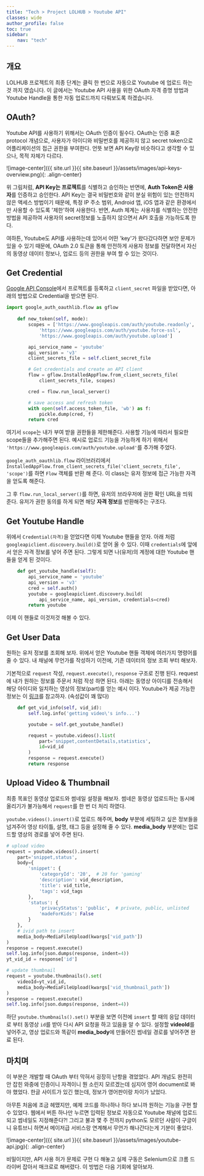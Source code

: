 ```yaml
---
title: "Tech > Project LOLHUB > Youtube API"
classes: wide
author_profile: false
toc: true
sidebar:
    nav: "tech"
---
```


## 개요

LOLHUB 프로젝트의 최종 단계는 클릭 한 번으로 자동으로 Youtube <span><i class="fa fa-youtube"></i></span>에 업로드 하는 것 까지 였습니다. 이 글에서는 Youtube API 사용을 위한 OAuth 자격 증명 방법과 Youtube Handle을 통한 자동 업로드까지 다뤄보도록 하겠습니다.

## OAuth?

Youtube API를 사용하기 위해서는 OAuth 인증이 필수다. OAuth는 인증 표준 protocol 개념으로, 사용자가 아이디와 비밀번호를 제공하지 않고 secret token으로 어플리케이션의 접근 권한을 부여한다. 언뜻 보면 API Key랑 비슷하다고 생각할 수 있으나, 목적 자체가 다르다.

![image-center]({{ site.url }}{{ site.baseurl }}/assets/images/api-keys-overview.png){: .align-center}

위 그림처럼, **API Key는 프로젝트**를 식별하고 승인하는 반면에, **Auth Token은 사용자**를 인증하고 승인한다. API Key는 결국 비밀번호와 같이 분실 위험이 있는 안전하지 않은 액세스 방법이기 때문에, 특정 IP 주소 범위, Android 앱, iOS 앱과 같은 환경에서만 사용할 수 있도록 '제한'하여 사용한다. 반면, Auth 체계는 사용자를 식별하는 안전한 방법을 제공하여 사용자의 secret정보를 노출하지 않으면서 API 호출을 가능하도록 한다.
 
여하튼, Youtube도 API를 사용하는데 있어서 어떤 'key'가 왔다갔다하면 보안 문제가 있을 수 있기 때문에, OAuth 2.0 토큰을 통해 안전하게 사용자 정보를 전달하면서 자신의 동영상 데이터 정보나, 업로드 등의 권한을 부여 할 수 있는 것이다.

## Get Credential

[Google API Console](https://console.developers.google.com/apis/credentials)에서 프로젝트를 등록하고 `client_secret` 파일을 받았다면, 아래의 방법으로 Credential을 받으면 된다.

```python
import google_auth_oauthlib.flow as gflow
    
    def new_token(self, mode):
        scopes = ['https://www.googleapis.com/auth/youtube.readonly',
            'https://www.googleapis.com/auth/youtube.force-ssl',
            'https://www.googleapis.com/auth/youtube.upload']

        api_service_name = 'youtube'
        api_version = 'v3'
        client_secrets_file = self.client_secret_file

        # Get credentials and create an API client
        flow = gflow.InstalledAppFlow.from_client_secrets_file(
            client_secrets_file, scopes)

        cred = flow.run_local_server()

        # save access and refresh token
        with open(self.access_token_file, 'wb') as f:
            pickle.dump(cred, f)
        return cred
```
여기서 `scope`는 내가 부여 받을 권한들을 제한해준다. 사용할 기능에 따라서 필요한 scope들을 추가해주면 된다. 예시로 업로드 기능을 가능하게 하기 위해서 `'https://www.googleapis.com/auth/youtube.upload'`를 추가해 주었다.

`google_auth_oauthlib.flow` 라이브러리에서 `InstalledAppFlow.from_client_secrets_file('client_secrets_file', 'scope')`를 하면 `Flow` 객체를 반환 해 준다. 이 class는 유저 정보에 접근 가능한 자격을 얻도록 해준다.

그 후 `flow.run_local_server()`를 하면, 유저의 브라우저에 권한 확인 URL을 띄워 준다. 유저가 권한 동의를 하게 되면 해당 **자격 정보**를 반환해주는 구조다.

## Get Youtube Handle

위에서 `Credential(자격)`을 얻었다면 이제 Youtube 핸들을 얻자. 아래 처럼 `googleapiclient.discovery.build()`로 얻어 올 수 있다. 이때 `credentials`에 앞에서 얻은 자격 정보를 넣어 주면 된다. 그렇게 되면 나(유저)의 계정에 대한 Youtube 핸들을 얻게 된 것이다.

```python
    def get_youtube_handle(self):
        api_service_name = 'youtube'
        api_version = 'v3'
        cred = self.auth()
        youtube = googleapiclient.discovery.build(
            api_service_name, api_version, credentials=cred)
        return youtube
```

이제 이 핸들로 이것저것 해볼 수 있다.

## Get User Data

원하는 유저 정보를 조회해 보자. 위에서 얻은 Youtube 핸들 객체에 여러가지 명령어를 줄 수 있다. 내 채널에 무언가를 작성하기 이전에, 기존 데이터의 정보 조회 부터 해보자.


기본적으로 `request` 작성, `request.execute()`, `response` 구조로 진행 된다. request에 내가 원하는 정보를 주문서 처럼 작성 하면 된다. 아래는 동영상 아이디를 전송해서 해당 아이디와 일치하는 영상의 정보(part)를 얻는 예시 이다. Youtube가 제공 가능한 정보는 이 [링크](https://developers.google.com/youtube/v3/docs/videos?hl=en)를 참고하자. (속성값이 꽤 많다)


```python
    def get_vid_info(self, vid_id):
        self.log.info('getting video\'s info...')

        youtube = self.get_youtube_handle()

        request = youtube.videos().list(
            part='snippet,contentDetails,statistics',
            id=vid_id
        )
        response = request.execute()
        return response
```

## Upload Video & Thumbnail

최종 목표인 동영상 업로드와 썸네일 설정을 해보자. 썸네은 동영상 업로드하는 동시에 올리기가 불가능해서 `request`를 한 번 더 처리 하였다.

`youtube.videos().insert()`로 업로드 해주며, **body** 부분에 세팅하고 싶은 정보들을 넘겨주어 영상 타이틀, 설명, 태그 등을 설정해 줄 수 있다. **media_body** 부분에는 업로드할 영상의 경로를 넣어 주면 된다.

```python
# upload video
request = youtube.videos().insert(
    part='snippet,status',
    body={
        'snippet': {
            'categoryId': '20',  # 20 for 'gaming'
            'description': vid_description,
            'title': vid_title,
            'tags': vid_tags
        },
        'status': {
            'privacyStatus': 'public',  # private, public, unlisted
            'madeForKids': False
        }
    },
    # ivid path to insert
    media_body=MediaFileUpload(kwargs['vid_path'])
)
response = request.execute()
self.log.info(json.dumps(response, indent=4))
yt_vid_id = response['id']

# update thumbnail
request = youtube.thumbnails().set(
    videoId=yt_vid_id,
    media_body=MediaFileUpload(kwargs['vid_thumbnail_path'])
)
response = request.execute()
self.log.info(json.dumps(response, indent=4))
```

하단 `youtube.thumbnails().set()` 부분을 보면 이전에 `insert` 할 때의 응답 데이터로 부터 동영상 `id`를 받아 다시 API 요청을 하고 있음을 알 수 있다. 설정할 **videoId**를 넣어주고, 영상 업로드와 똑같이 **media_body**에 만들어진 썸네일 경로를 넣어주면 완료 된다.

## 마치며

이 부분은 개발할 때 OAuth 부터 막혀서 굉장히 난항을 겪었었다. API 개념도 완전히 안 잡힌 와중에 인증이니 자격이니 뭔 소린지 모르겠는데 심지어 영어 document로 봐야 했었다. 한글 사이트가 있긴 했는데, 정보가 영어판이랑 차이가 났었다.

아무튼 처음에 조금 헤맸지만, 예제 코드를 하나하나 하다 보니까 원하는 기능을 구현 할 수 있었다. 웹에서 버튼 하나만 누르면 입력된 정보로 자동으로 Youtube 채널에 업로드 되고 썸네일도 지정해준다?! 그리고 불과 몇 주 전까지 python도 모르던 사람이 구글이니 유튜브니 하면서 메이저급 서비스랑 연계해서 무언가 해나간다는게 기분이 좋았다.

![image-center]({{ site.url }}{{ site.baseurl }}/assets/images/youtube-api.jpg){: .align-center}

비밀이지만, API 사용 허가 문제로 구현 다 해놓고 실제 구동은 Selenium으로 크롬 드라이버 잡아서 매크로로 해버렸다. 이 방법은 다음 기회에 알아보자.